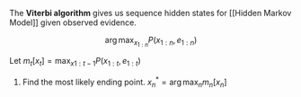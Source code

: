 The **Viterbi algorithm** gives us sequence hidden states for [[Hidden Markov Model]] given observed evidence.

$$
\arg\max_{x_{1:n}}P(x_{1:n}, e_{1:n})
$$

Let $m_t[x_t] = \max_{x{1:t-1}}P(x_{1:t}, e_{1:t})$

1. Find the most likely ending point. $x^*_n = \arg\max_n m_n[x_n]$